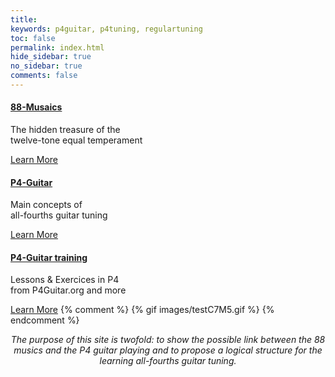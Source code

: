 ```yaml
---
title: 
keywords: p4guitar, p4tuning, regulartuning
toc: false
permalink: index.html
hide_sidebar: true
no_sidebar: true
comments: false
---
```

<div class="row">
        <div class="col-lg-12">
            <!-- h2 class="page-header">Choose an entry</h2 -->
        </div>
        <div class="col-sm-4">
            <div class="panel panel-default text-center">
                <div class="panel-heading">
                    <a href="musaic_overview.html">
                    <span class="fa-stack fa-5x">
                          <i class="fa fa-circle fa-stack-2x text-primary"></i>
                          <i class="fa fa-tree fa-stack-1x fa-inverse"></i>
                    </span>
                    </a>
                </div>
                <div class="panel-body">
                    <h4><a href="musaic_overview.html"> 88-Musaics</a></h4>
                    <p>The hidden treasure of the <br/>twelve-tone equal temperament</p>
                    <a href="musaic_overview.html" class="btn btn-primary">Learn More</a>
                </div>
            </div>
        </div>
        <div class="col-sm-4">
            <div class="panel panel-default text-center">
                <div class="panel-heading">
                    <span class="fa-stack fa-5x">
                          <i class="fa fa-circle fa-stack-2x text-primary"></i>
                          <i class="fa fa-car fa-stack-1x fa-inverse"></i>
                    </span>
                </div>
                <div class="panel-body">
                    <h4><a href="#">P4-Guitar</a></h4>
                    <p>Main concepts of <br/>all-fourths guitar tuning</p>
                    <a href="#" class="btn btn-primary">Learn More</a>
                </div>
            </div>
        </div>
        <div class="col-sm-4">
            <div class="panel panel-default text-center">
                <div class="panel-heading">
                    <span class="fa-stack fa-5x">
                          <i class="fa fa-circle fa-stack-2x text-primary"></i>
                          <i class="fa fa-support fa-stack-1x fa-inverse"></i>
                    </span>
                </div>
                <div class="panel-body">
                    <h4><a href="#">P4-Guitar training</a></h4>
                    <p>Lessons &amp; Exercices in P4<br/>from P4Guitar.org and more</p>
                    <a href="#" class="btn btn-primary">Learn More</a>
                    {% comment %}
                    {% gif images/testC7M5.gif %}
                    {% endcomment %}
                </div>
            </div>
        </div>
</div>

<div class="row">
   <div class="col-lg-12">
      <div class="col-sm-2"></div>
      <div class="col-sm-8">
        <p style="text-align:center"><i>The purpose of this site is twofold: to show the possible link between the 88 musics and the P4 guitar playing and to propose a logical structure for the learning all-fourths guitar tuning.</i></p></div>
      <div class="col-sm-2"></div>
   </div>
</div>
